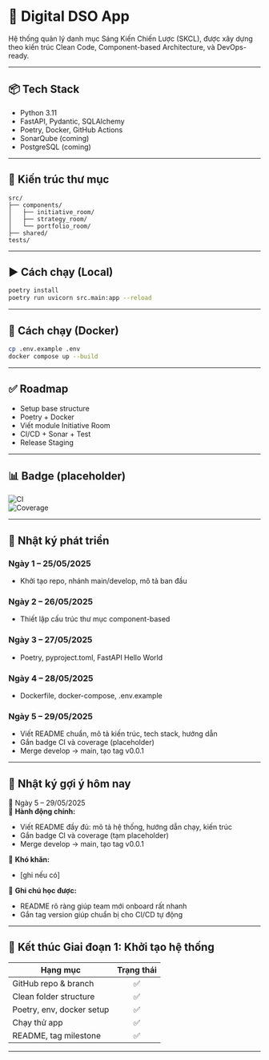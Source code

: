 # 🚀 Digital DSO App

Hệ thống quản lý danh mục Sáng Kiến Chiến Lược (SKCL), được xây dựng theo kiến trúc Clean Code, Component-based Architecture, và DevOps-ready.

---

## 📦 Tech Stack

- Python 3.11
- FastAPI, Pydantic, SQLAlchemy
- Poetry, Docker, GitHub Actions
- SonarQube (coming)
- PostgreSQL (coming)

---

## 🧱 Kiến trúc thư mục

```
src/
├── components/
│   ├── initiative_room/
│   ├── strategy_room/
│   └── portfolio_room/
├── shared/
tests/
```

---

## ▶️ Cách chạy (Local)

```bash
poetry install
poetry run uvicorn src.main:app --reload
```

---

## 🐳 Cách chạy (Docker)

```bash
cp .env.example .env
docker compose up --build
```

---

## ✅ Roadmap

- Setup base structure
- Poetry + Docker
- Viết module Initiative Room
- CI/CD + Sonar + Test
- Release Staging

---

## 📊 Badge (placeholder)

![CI](https://img.shields.io/badge/ci-passing-brightgreen)  
![Coverage](https://img.shields.io/badge/coverage-100%25-brightgreen)

---

## 📅 Nhật ký phát triển

### Ngày 1 – 25/05/2025  
- Khởi tạo repo, nhánh main/develop, mô tả ban đầu

### Ngày 2 – 26/05/2025  
- Thiết lập cấu trúc thư mục component-based

### Ngày 3 – 27/05/2025  
- Poetry, pyproject.toml, FastAPI Hello World

### Ngày 4 – 28/05/2025  
- Dockerfile, docker-compose, .env.example

### Ngày 5 – 29/05/2025  
- Viết README chuẩn, mô tả kiến trúc, tech stack, hướng dẫn
- Gắn badge CI và coverage (placeholder)
- Merge develop → main, tạo tag v0.0.1

---

## 🧠 Nhật ký gợi ý hôm nay

📅 Ngày 5 – 29/05/2025  
🔹 **Hành động chính:**  
- Viết README đầy đủ: mô tả hệ thống, hướng dẫn chạy, kiến trúc  
- Gắn badge CI và coverage (tạm placeholder)  
- Merge develop → main, tạo tag v0.0.1  

🔸 **Khó khăn:**  
- [ghi nếu có]  

📌 **Ghi chú học được:**  
- README rõ ràng giúp team mới onboard rất nhanh  
- Gắn tag version giúp chuẩn bị cho CI/CD tự động  

---

## 📘 Kết thúc Giai đoạn 1: Khởi tạo hệ thống

| Hạng mục                  | Trạng thái |
|-------------------------  |:----------:|
| GitHub repo & branch      | ✅         |
| Clean folder structure    | ✅         |
| Poetry, env, docker setup | ✅         |
| Chạy thử app              | ✅         |
| README, tag milestone     | ✅         |

---

